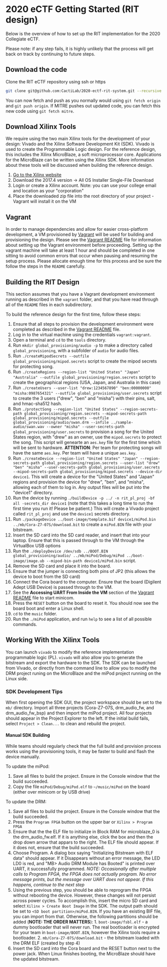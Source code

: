 # 2020 eCTF Getting Started (RIT design)

Below is the overview of how to set up the RIT implementation for the 2020 Collegiate eCTF.

Please note: if any step fails, it is highly unlikely that the process will get back on track by continuing to future steps.

## Download the code

Clone the RIT eCTF repository using ssh or https 
```bash
git clone git@github.com:CactiLab/2020-ectf-rit-system.git --recursive
``` 

You can now fetch and push as you normally would using `git fetch origin` and `git push origin`.
If MITRE pushes out updated code, you can fetch this new code using `git fetch mitre`.


## Download Xilinx Tools
We require using the two main Xilinx tools for the development of your
design: Vivado and the Xilinx Software Development Kit (SDK). Vivado is used to create the
Programmable Logic design. For the reference design, this includes the Xilinx MicroBlaze, a soft
microprocessor core. Applications for the MicroBlaze can be written using the Xilinx SDK. More
information about these tools will be discussed when building the reference design.

 1. [Go to the Xilinx website](https://www.xilinx.com/support/download/index.html/content/xilinx/en/downloadNav/vivado-design-tools/archive.html)
 2. Download the 2017.4 version -> All OS Installer Single-File Download
 3. Login or create a Xilinx account. Note: you can use your college email and location as your "corporation"
 4. Place the downloaded zip file into the root directory of your project - Vagrant will install it on the VM


## Vagrant
In order to manage dependencies and allow for easier cross-platform development, a VM provisioned by
[Vagrant](https://vagrantup.com) will be used for building and provisioning the design. Please see
the [Vagrant README](vagrant/README.md) file for information about setting up the Vagrant environment before
proceeding. Setting up the vagrant machine will take at least 1 hour and should be completed in one sitting
to avoid common errors that occur when pausing and resuming the setup process.
Please allocate enough time for this process and be sure the follow the steps in the `README`
carefully.


## Building the RIT Design
This section assumes that you have a Vagrant development
environment running as described in the `vagrant` folder, and that you have read through all of the
`README` files in each subdirectory.

To build the reference design for the first time, follow these steps:
1.  Ensure that all steps to provision the development environment were completed as described
    in the [Vagrant README](vagrant/README.md) file.
2.  Log in to the virtual machine using the credentials `vagrant:vagrant`.
3.  Open a terminal and `cd` to the `tools` directory.
4.  Run `mkdir global_provisioning/audio -p` to make a directory called `global_provisioning`, with a subfolder of `audio` for audio files.
5.  Run `./createMipodSecrets --outfile global_provisioning/mipod.secrets` script to create the mipod secrets for protecting song.
6.  Run `./createRegions --region-list "United States" "Japan" "Australia" --outfile global_provisioning/region.secrets` script to create the geographical regions (USA, Japan, and Australia in this case)
7.  Run `./createUsers --user-list "drew:1234567890" "ben:00000000" "misha:0987654321" --outfile global_provisioning/user.secrets` script to create the 3 users ("drew", "ben" and "misha") with their pins, salt, and hmac-sha512 hash.
8.  Run `./protectSong --region-list "United States" --region-secrets-path global_provisioning/region.secrets --mipod-secrets-path global_provisioning/mipod.secrets --outfile global_provisioning/audio/swan.drm --infile ../sample-audio/swan.wav --owner "misha" --user-secrets-path global_provisioning/user.secrets` to provision a song for the United States region, with "drew" as an owner, use the `mipod.secrets` to protect the song. This script will genearte an `aes.key` file for the first time which will be sent to hardware. **ATTENTION**: Per team for protecting songs will have the same `aes.key`. Per team will have a unique `aes.key`.
9.  Run `./createDevice --region-list "United States" "Japan" --region-secrets-path global_provisioning/region.secrets --user-list "drew" "ben" "misha" --user-secrets-path global_provisioning/user.secrets --mipod-secrets-path global_provisioning/mipod.secrets --device-dir device1`. This will create a device for the "United States" and "Japan" regions and provision the device for "drew", "ben", and "misha", allowing each of them to log in. Any output files will be put into the "device1" directory.
10. Run the device by running `./buildDevice -p ../ -n rit_pl_proj -bf all -secrets_dir device1` (note that this takes a long time to run the first time you run it! Please be patient.) This will create a Vivado project called `rit_pl_proj` and use the `device1` secrets directory.
11. Run `./packageDevice ../boot-image/template.bif device1/miPod.bin ../mb/Cora-Z7-07S/download.bit` to create a `miPod.BIN` file with your bitstream.
12. Insert the SD card into the SD card reader, and insert that into your laptop.
    Ensure that this is passed through to the VM through the VirtualBox USB options
13. Run the `./deployDevice /dev/sdb ../BOOT.BIN global_provisioning/audio/ ../mb/miPod/Debug/miPod ../boot-image/image.ub --mipod-bin-path device1/miPod.bin` script.
14. Remove the SD card and place it into the board.
15. Ensure that the jumper is connecting both pins of JP2 (this allows the device to boot from the SD card)
16. Connect the Cora board to the computer. Ensure that the board (Digilent Adept USB Device) is passed through to the VM.
17. See the **Accessing UART From Inside the VM** section of the [Vagrant README](vagrant/README.md) file to start minicom.
18. Press the `RESET` button on the board to reset it. You should now see the board boot and enter a Linux shell.
19. `cd` to the `music` folder.
20. Run the `./miPod` application, and run `help` to see a list of all possible commands.


## Working With the Xilinx Tools
You can launch `vivado` to modify the reference implementation programmable logic (PL).
`vivado` will also allow you to generate the bitstream and export the hardware to the SDK.
The SDK can be launched from Vivado, or directly from the command line to allow you to modify
the DRM project runing on the MicroBlaze and the miPod project running on the Linux side.


### SDK Development Tips

When first opening the SDK GUI, the project workspace should be set to the `mb/` directory. Import
all three projects (Cora-Z7-07S, drm_audio_fw, and drm_audio_fw_bsp) and then import the miPod
project. All four projects should appear in the Project Explorer to the left. If the initial build
fails, select `Project > Clean...` to clean and rebuild the project.

#### Manual SDK Building
While teams should regularly check that the full build and provision process works using the
provisioning tools, it may be faster to build and flash the device manually. 

To update the miPod:
1. Save all files to build the project. Ensure in the Console window that the build succeeded.
2. Copy the file `miPod/Debug/miPod.elf` to `~/music/miPod` on the board (either over minicom or by USB drive)

To update the DRM:
1. Save all files to build the project. Ensure in the Console window that the build succeeded.
2. Press the `Program FPGA` button on the upper bar or `Xilinx > Program FPGA`
3. Ensure that the the ELF file to initialize in Block RAM for microblaze_0 is the drm_audio_fw.elf.
   If it is anything else, click the box and then the drop down arrow that appars to the right.
   The ELF file should appear. If it does not, ensure that the build succeeded.
4. Choose Program. A dialog box saying "Initializing Bitstream with ELF data" should appear. If it
   Disappears without an error message, the LED LD0 is red, and "MB> Audio DRM Module has Booted"
   is printed over UART, it successfully programmed.
   *NOTE: Occasionally after multiple calls to Program FPGA, the FPGA does not actually program.
   No error message prints, but the message over UART does not appear. If this happens, continue
   to the next step*
5. Using the previous step, you should be able to reprogram the FPGA without rebooting the device.
   However, these changes will not persist across power cycles. To accomplish this, insert the 
   micro SD card and select `Xilinx > Create Boot Image` in the SDK. The output path should be set to
   `<SD boot partition>/miPod.BIN`. If you have an existing BIF file, you can import from that.
   Otherwise, the following partitions should be added (**NOTE: THE ORDER MATTERS**):
       1. `boot-image/fsbl.elf` - a dummy bootloader that will never run. The real bootloader is
          encrypted for your team in `boot-image/BOOT.BIN`, however the Xilinx tools require a bootloader.
       2. `mb/Cora-Z7-07S/download.bit` - the bitstream loaded with the DRM ELF (created by step 4)
6. Insert the SD card into the Cora board and the RESET button next to the power jack. When Linux finishes
   booting, the MicroBlaze should have the updated bitstream.
